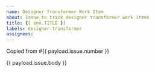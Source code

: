 ```yaml
---
name: Designer Transformer Work Item
about: Issue to track designer transformer work items
title: {{ env.TITLE }}
labels: designer-transformer
assignees:
---
```

Copied from #{{ payload.issue.number }}

{{ payload.issue.body }}
